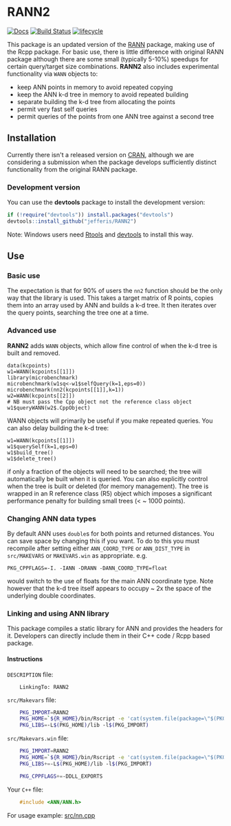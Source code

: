 # RANN2
<!-- badges: start -->
[![Docs](https://img.shields.io/badge/docs-100%25-brightgreen.svg)](https://jefferis.github.io/RANN2/)
[![Build Status](https://travis-ci.org/jefferis/RANN2.svg)](https://travis-ci.org/jefferis/RANN2)
[![lifecycle](https://img.shields.io/badge/lifecycle-maturing-blue.svg)](https://www.tidyverse.org/lifecycle/#maturing)
<!-- badges: end -->

This package is an updated version of the [RANN](https://cran.r-project.org/package=RANN) 
package, making use of the Rcpp package. 
For basic use, there is little difference with original RANN 
package although there are some small (typically 5-10%) speedups for certain 
query/target size combinations. **RANN2** also includes experimental 
functionality via `WANN` objects to:
  * keep ANN points in memory to avoid repeated copying
  * keep the ANN k-d tree in memory to avoid repeated building
  * separate building the k-d tree from allocating the points
  * permit very fast self queries
  * permit queries of the points from one ANN tree against a second tree

## Installation
Currently there isn't a released version on [CRAN](https://cran.r-project.org/),
although we are considering a submission when the package develops sufficiently
distinct functionality from the original RANN package.

### Development version
You can use the **devtools** package to install the development version:

```r
if (!require("devtools")) install.packages("devtools")
devtools::install_github("jefferis/RANN2")
```

Note: Windows users need [Rtools](http://www.murdoch-sutherland.com/Rtools/) and [devtools](https://cran.r-project.org/package=devtools) to install this way.

## Use
### Basic use
The expectation is that for 90% of users the `nn2` function should be the only
way that the library is used. This takes a target matrix of R points, copies them into
an array used by ANN and builds a k-d tree. It then iterates over the query
points, searching the tree one at a time.

### Advanced use
**RANN2** adds `WANN` objects, which allow fine control of when the k-d tree is
built and removed.

```
data(kcpoints)
w1=WANN(kcpoints[[1]])
library(microbenchmark)
microbenchmark(w1sq<-w1$selfQuery(k=1,eps=0))
microbenchmark(nn2(kcpoints[[1]],k=1))
w2=WANN(kcpoints[[2]])
# NB must pass the Cpp object not the reference class object
w1$queryWANN(w2$.CppObject)
```

WANN objects will primarily be useful if you make repeated queries. You can also
delay building the k-d tree:

```
w1=WANN(kcpoints[[1]])
w1$querySelf(k=1,eps=0)
w1$build_tree()
w1$delete_tree()
```
if only a fraction of the objects will need to be searched; the tree will
automatically be built when it is queried. You can also explicitly control
when the tree is built or deleted (for memory management). The tree is wrapped
in an R reference class (R5) object which imposes a significant performance
penalty for building small trees (< ~ 1000 points).

### Changing ANN data types
By default ANN uses `double`s for both points and returned distances. You can
save space by changing this if you want. To do to this you must recompile after
setting either `ANN_COORD_TYPE` or `ANN_DIST_TYPE` in `src/MAKEVARS` or 
`MAKEVARS.win` as appropriate. e.g. 
```
PKG_CPPFLAGS=-I. -IANN -DRANN -DANN_COORD_TYPE=float
```
would switch to the use of floats for the main ANN coordinate type. Note however
that the k-d tree itself appears to occupy ~ 2x the space of the underlying
double coordinates.

### Linking and using ANN library
This package compiles a static library for ANN and provides the headers for it.
Developers can directly include them in their C++ code / Rcpp based package.

#### Instructions

`DESCRIPTION` file: 
```
    LinkingTo: RANN2
```
`src/Makevars` file: 
```sh
    PKG_IMPORT=RANN2
    PKG_HOME=`${R_HOME}/bin/Rscript -e 'cat(system.file(package=\"$(PKG_IMPORT)\"))'`
    PKG_LIBS=-L$(PKG_HOME)/lib -l$(PKG_IMPORT)
```
`src/Makevars.win` file:
```sh
    PKG_IMPORT=RANN2
    PKG_HOME=`${R_HOME}/bin/Rscript -e 'cat(system.file(package=\"$(PKG_IMPORT)\"))'`
    PKG_LIBS+=-L$(PKG_HOME)/lib -l$(PKG_IMPORT)

    PKG_CPPFLAGS+=-DDLL_EXPORTS
```
Your `C++` file: 
```C
    #include <ANN/ANN.h>
```
    
For usage example: [src/nn.cpp](https://github.com/jefferis/RANN2/blob/master/src/nn.cpp)
